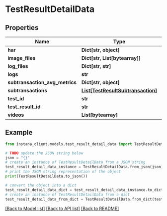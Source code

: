 # TestResultDetailData


## Properties

Name | Type | Description | Notes
------------ | ------------- | ------------- | -------------
**har** | **Dict[str, object]** |  | [optional] 
**image_files** | **Dict[str, List[bytearray]]** |  | [optional] 
**log_files** | **Dict[str, str]** |  | [optional] 
**logs** | **str** |  | [optional] 
**subtransaction_avg_metrics** | **Dict[str, object]** |  | [optional] 
**subtransactions** | [**List[TestResultSubtransaction]**](TestResultSubtransaction.md) |  | [optional] 
**test_id** | **str** |  | [optional] 
**test_result_id** | **str** |  | [optional] 
**videos** | **List[bytearray]** |  | [optional] 

## Example

```python
from instana_client.models.test_result_detail_data import TestResultDetailData

# TODO update the JSON string below
json = "{}"
# create an instance of TestResultDetailData from a JSON string
test_result_detail_data_instance = TestResultDetailData.from_json(json)
# print the JSON string representation of the object
print(TestResultDetailData.to_json())

# convert the object into a dict
test_result_detail_data_dict = test_result_detail_data_instance.to_dict()
# create an instance of TestResultDetailData from a dict
test_result_detail_data_from_dict = TestResultDetailData.from_dict(test_result_detail_data_dict)
```
[[Back to Model list]](../README.md#documentation-for-models) [[Back to API list]](../README.md#documentation-for-api-endpoints) [[Back to README]](../README.md)


